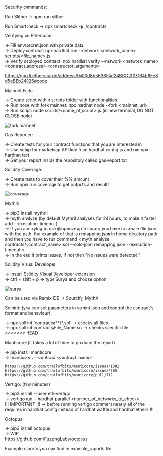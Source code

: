Security commands: <br />

Run Slither -> npm run slither <br />

Run Smartcheck -> npx smartcheck -p ./contracts <br />

Verifying on Etherscan:  <br />

-> Fill env/secret.json with private data <br />
-> Deploy contract: npx hardhat run --network <network_name> scripts/<file_name>.js <br />
-> Verify deployed contract: npx hardhat verify --network <network_name> <contract_address> <constructor_arguments> <br />

https://goerli.etherscan.io/address/0x00d8b563854d24BCD2f03164b6Fe8d5eBEb24026#code <br />

Mainnet Fork: <br />

-> Create script within scripts folder with functionalities <br />
-> Run node with fork mainnet: npx hardhat node --fork <mainnet_url> <br />
-> Run script: node scripts/<name_of_script>.js (in new terminal, DO NOT CLOSE node) <br />

![fork mainnet](https://user-images.githubusercontent.com/30512638/192516317-724248d3-c8ee-48dd-b882-a95a45292c1b.png)

Gas Reporter: <br />

-> Create tests for your contract functions that you are interested in <br />
-> Use setup for marketcap API key from hardhat.config.js and run npx hardhat test <br />
-> Get your report inside the repository called gas-report.txt <br />

Solidity Coverage: <br />

-> Create tests to cover their %% amount <br />
-> Run npm run coverage to get outputs and results <br />

![coverage](https://user-images.githubusercontent.com/30512638/192516240-e8965717-7500-4915-97c5-57c8e28c0e88.png)

Mythril:

-> pip3 install mythril <br />
-> myth analyze <solidity-file> (by default Mythril analyses for 24 hours, to make it faster add --execution-timeout <seconds>) <br />
-> if you are trying to use @openzepplin library you have to create file.json with the path, the example of that is remapping.json in home directory path and then you have to run command < myth analyze contracts/<contract_name>.sol --solc-json remapping.json --execution-timeout <seconds> > <br />
-> In the end it prints issues, if not then "No issues were detected." <br />

Solidity Visual Developer: <br />

-> Install Solidity Visual Developer extension <br />
-> ctrl + shift + p -> type Surya and choose option <br />

![surya](https://user-images.githubusercontent.com/30512638/192532322-7516ae41-c823-4cf7-9d41-295eedc14747.png)

Can be used via Remix IDE -> Sourcify, MythX <br />

Solhint: (you can set parameters in solhint.json and control the contract's format and behaviour) <br />

-> npx solhint 'contracts/**/*.sol' -> checks all files <br />
-> npx solhint contracts/File_Name.sol -> checks specific file <br />
<<<<<<< HEAD

Manticore: (it takes a lot of time to produce the report) <br />

-> pip install manticore <br />
-> manticore . --contract <contract_name> <br />

``` 
https://github.com/trailofbits/manticore/issues/1382
https://github.com/trailofbits/manticore/issues/705
https://github.com/trailofbits/manticore/pull/712
```

Vertigo: (few minutes) <br />

-> pip3 install --user eth-vertigo <br />
-> vertigo run --hardhat-parallel <number_of_networks_to_check> <br />
!!! IMPORTANT !!! -> before running vertigo comment nearly all of the requires in hardhat config instead of hardhat waffle and hardhat ethers !!! <br />

Octopus: <br />

-> pip3 install octopus <br />
-> WIP <br />
https://github.com/FuzzingLabs/octopus <br />

Example raports you can find in example_raports file <br />
